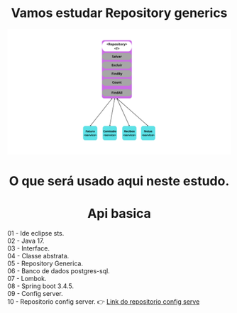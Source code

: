 <h1 align="center"> 
  Vamos estudar Repository generics
</h1>

<p align="center">
  <img src="https://github.com/EduardoNofre/estudo-jpa-generics/blob/main/repositoryGenerico.png" alt="Sublime's custom image"/>  
</p>

<h1 align="center">
   O que será usado aqui neste estudo.
</h1>

<h1 align="center"> 
  Api basica 
</h1>

01 - Ide eclipse sts.<br>
02 - Java 17.<br>
03 - Interface.<br>
04 - Classe abstrata.<br>
05 - Repository Generica.<br>
06 - Banco de dados postgres-sql.<br>
07 - Lombok.<br>
08 - Spring boot 3.4.5.<br>
09 - Config server.<br>
10 - Repositorio config server. 👉 [Link do repositorio config serve](https://github.com/EduardoNofre/config-server-portal-noticias)<br>

